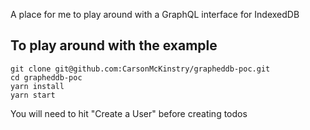 A place for me to play around with a GraphQL interface for IndexedDB

## To play around with the example

```
git clone git@github.com:CarsonMcKinstry/grapheddb-poc.git
cd grapheddb-poc
yarn install
yarn start
```

You will need to hit "Create a User" before creating todos